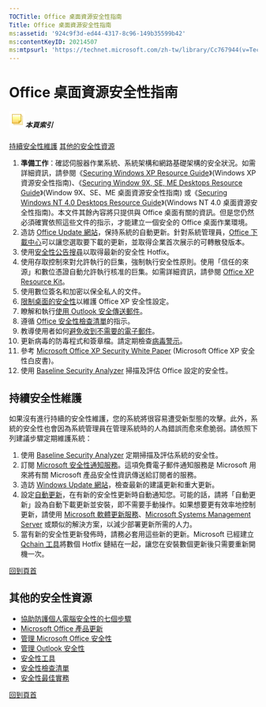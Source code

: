 ```yaml
---
TOCTitle: Office 桌面資源安全性指南
Title: Office 桌面資源安全性指南
ms:assetid: '924c9f3d-ed44-4317-8c96-149b35599b42'
ms:contentKeyID: 20214507
ms:mtpsurl: 'https://technet.microsoft.com/zh-tw/library/Cc767944(v=TechNet.10)'
---
```


Office 桌面資源安全性指南
=========================

##### ![](images/Cc767944.community-sm(zh-tw,TechNet.10).gif)本頁索引

[](#aa)[持續安全性維護](#aa)
[](#ab)[其他的安全性資源](#ab)
1.  **準備工作**：確認伺服器作業系統、系統架構和網路基礎架構的安全狀況。如需詳細資訊，請參閱《[Securing Windows XP Resource Guide](http://www.microsoft.com/taiwan/technet/security/chklist/winxpsrg.aspx)》(Windows XP 資源安全性指南)、《[Securing Window 9X, SE, ME Desktops Resource Guide](http://www.microsoft.com/taiwan/technet/security/chklist/w9xmesrg.aspx)》(Window 9X、SE、ME 桌面資源安全性指南) 或《[Securing Windows NT 4.0 Desktops Resource Guide](http://www.microsoft.com/taiwan/technet/security/chklist/nt4wssrg.aspx)》(Windows NT 4.0 桌面資源安全性指南)。本文件其餘內容將只提供與 Office 桌面有關的資訊。但是您仍然必須確實依照這些文件的指示，才能建立一個安全的 Office 桌面作業環境。
2.  造訪 [Office Update 網站](http://office.microsoft.com/productupdates/)，保持系統的自動更新。針對系統管理員，[Office 下載中心](http://office.microsoft.com/downloads/)可以讓您選取要下載的更新，並取得企業首次展示的可轉散發版本。
3.  使用[安全性公告搜尋](http://www.microsoft.com/technet/security/current.aspx)以取得最新的安全性 Hotfix。
4.  使用存取控制來對允許執行的巨集，強制執行安全性原則。使用「信任的來源」和數位憑證自動允許執行核准的巨集。如需詳細資訊，請參閱 [Office XP Resource Kit](http://www.microsoft.com/office/ork/xp/two/admc01.htm)。
5.  使用數位簽名和加密以保全私人的文件。
6.  [限制桌面的安全性](http://www.microsoft.com/office/ork/xp/two/admc06.htm)以維護 Office XP 安全性設定。
7.  瞭解和執行[使用 Outlook 安全傳送郵件](http://www.microsoft.com/office/ork/xp/four/outg01.htm)。
8.  遵循 [Office 安全性檢查清單](http://office.microsoft.com/assistance/2002/articles/osecuritychecklist.aspx)的指示。
9.  教導使用者如何[避免收到不需要的電子郵件](http://office.microsoft.com/assistance/2002/articles/olmanagejunkandadultmail.aspx)。
10. 更新病毒的防毒程式和簽章檔。請定期檢查[病毒警示](http://www.microsoft.com/technet/security/alerts/default.mspx)。
11. 參考 [Microsoft Office XP Security White Paper](http://www.microsoft.com/downloads/details.aspx?familyid=7e3eab1f-b313-44f4-8900-3399abb2001d&displaylang=en) (Microsoft Office XP 安全性白皮書)。
12. 使用 [Baseline Security Analyzer](http://www.microsoft.com/taiwan/technet/security/tools/mbsaqa.aspx) 掃描及評估 Office 設定的安全性。

持續安全性維護
--------------

如果沒有進行持續的安全性維護，您的系統將很容易遭受新型態的攻擊。此外，系統的安全性也會因為系統管理員在管理系統時的人為錯誤而愈來愈脆弱。請依照下列建議步驟定期維護系統：

1.  使用 [Baseline Security Analyzer](http://www.microsoft.com/taiwan/technet/security/tools/mbsaqa.aspx) 定期掃描及評估系統的安全性。
2.  訂閱 [Microsoft 安全性通知服務](http://www.microsoft.com/technet/security/bulletin/notify.mspx)。這項免費電子郵件通知服務是 Microsoft 用來將有關 Microsoft 產品安全性資訊傳送給訂閱者的服務。
3.  造訪 [Windows Update 網站](http://windowsupdate.microsoft.com/)，檢查最新的建議更新和重大更新。
4.  設定[自動更新](http://support.microsoft.com/default.aspx?scid=kb;en-us;327850&sd=tech)，在有新的安全性更新時自動通知您。可能的話，請將「自動更新」設為自動下載更新並安裝，即不需要手動操作。如果想要更有效率地控制更新，請使用 [Microsoft 軟體更新服務](http://www.microsoft.com/windowsserversystem/sus/default.mspx)、[Microsoft Systems Management Server](http://www.microsoft.com/taiwan/smserver/) 或類似的解決方案，以減少部署更新所需的人力。
5.  當有新的安全性更新發佈時，請務必套用這些新的更新。Microsoft 已經建立 [Qchain 工具](http://www.microsoft.com/downloads/details.aspx?displaylang=en&familyid=a85c9cfa-e84c-4723-9c28-f66859060f5d)將數個 Hotfix 鏈結在一起，讓您在安裝數個更新後只需要重新開機一次。

[](#mainsection)[回到頁首](#mainsection)

其他的安全性資源
----------------

-   [協助防護個人電腦安全性的七個步驟](http://www.microsoft.com/taiwan/security/protect/)
-   [Microsoft Office 產品更新](http://office.microsoft.com/productupdates/default.aspx)
-   [管理 Microsoft Office 安全性](http://www.microsoft.com/resources/documentation/office/xp/all/reskit/en-us/admc00.mspx)
-   [管理 Outlook 安全性](http://www.microsoft.com/resources/documentation/office/xp/all/reskit/en-us/outg00.mspx)
-   [安全性工具](http://www.microsoft.com/technet/security/tools/default.mspx)
-   [安全性檢查清單](http://www.microsoft.com/technet/security/chklist/default.mspx)
-   [安全性最佳實務](http://www.microsoft.com/taiwan/security/guidance/default.mspx)

[](#mainsection)[回到頁首](#mainsection)
